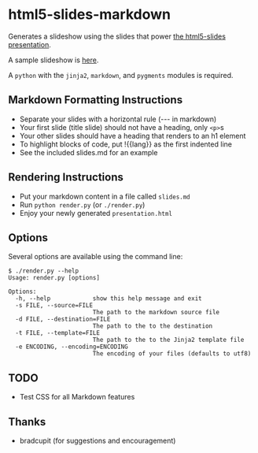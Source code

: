 html5-slides-markdown
=====================

Generates a slideshow using the slides that power
[the html5-slides presentation](http://apirocks.com/html5/html5.html).

A sample slideshow is [here](http://adamzap.com/random/html5-slides-markdown.html).

A `python` with the `jinja2`, `markdown`, and `pygments` modules is required.

Markdown Formatting Instructions
--------------------------------

- Separate your slides with a horizontal rule (--- in markdown)
- Your first slide (title slide) should not have a heading, only `<p>`s
- Your other slides should have a heading that renders to an h1 element
- To highlight blocks of code, put !{{lang}} as the first indented line
- See the included slides.md for an example

Rendering Instructions
----------------------

- Put your markdown content in a file called `slides.md`
- Run `python render.py` (or `./render.py`)
- Enjoy your newly generated `presentation.html`

Options
-------

Several options are available using the command line:

    $ ./render.py --help
    Usage: render.py [options]

    Options:
      -h, --help            show this help message and exit
      -s FILE, --source=FILE
                            The path to the markdown source file
      -d FILE, --destination=FILE
                            The path to the to the destination
      -t FILE, --template=FILE
                            The path to the to the Jinja2 template file
      -e ENCODING, --encoding=ENCODING
                            The encoding of your files (defaults to utf8)

TODO
----

- Test CSS for all Markdown features

Thanks
------

- bradcupit (for suggestions and encouragement)
